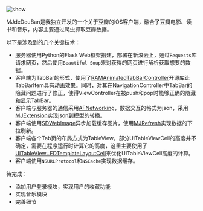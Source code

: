  ![show](show.gif)



MJdeDouBan是我独立开发的一个关于豆瓣的iOS客户端，融合了豆瓣电影、读书和音乐，内容主要通过爬虫抓取豆瓣数据。

以下是涉及到的几个关键技术：

- 服务器使用Python的Flask Web框架搭建，部署在新浪云上，通过`Requests`库请求网页，然后使用`Beautiful Soup`来对获得的网页进行解析获取想要的数据。
- 客户端为TabBar的形式，使用了[RAMAnimatedTabBarController](https://github.com/Ramotion/animated-tab-bar)开源库让TabBarItem具有动画效果。同时，对其在NavigationController中TabBar的隐藏问题进行了修正，使得ViewController在被push和pop时能够正确的隐藏和显示TabBar。
- 客户端与服务器的通信采用[AFNetworking](https://github.com/AFNetworking/AFNetworking)，数据交互的格式为json，采用[MJExtension](https://github.com/CoderMJLee/MJExtension)实现json到模型的转换。
- 客户端使用[SDWebImage](https://github.com/rs/SDWebImage)异步加载缓存图片，使用[MJRefresh](https://github.com/CoderMJLee/MJRefresh)实现数据的下拉刷新。
- 客户端各个Tab页的布局方式为TableView，部分UITableViewCell的高度并不确定，需要在程序运行时计算它的高度，这里主要使用了[UITableView+FDTemplateLayoutCell](https://github.com/forkingdog/UITableView-FDTemplateLayoutCell)来优化UITableViewCell高度的计算。
- 客户端使用`NSURLProtocol`和`NSCache`实现数据缓存。

待完成：

- 添加用户登录模块，实现用户的收藏功能
- 实现音乐模块
- 完善细节